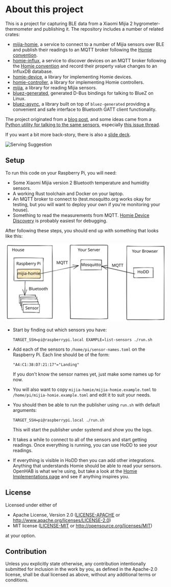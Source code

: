 # About this project

This is a project for capturing BLE data from a Xiaomi Mijia 2 hygrometer-thermometer and publishing
it. The repository includes a number of related crates:

- [mijia-homie](./mijia-homie), a service to connect to a number of Mijia sensors over BLE and
  publish their readings to an MQTT broker following the
  [Homie convention](https://homieiot.github.io/).
- [homie-influx](./homie-influx), a service to discover devices on an MQTT broker following the
  [Homie convention](https://homieiot.github.io/) and record their property value changes to an
  InfluxDB database.
- [homie-device](./homie-device), a library for implementing Homie devices.
- [homie-controller](./homie-controller), a library for implementing Homie controllers.
- [mijia](./mijia), a library for reading Mijia sensors.
- [bluez-generated](./bluez-generated), generated D-Bus bindings for talking to BlueZ on Linux.
- [bluez-async](./bluez-async), a library built on top of `bluez-generated` providing a convenient
  and safe interface to Bluetooth GATT client functionality.

The project originated from a
[blog post](https://dev.to/lcsfelix/using-rust-blurz-to-capture-bluetooth-messages-9f-temp-slug-3838740?preview=259783675da772c58dae7c7ec5e06fd3e9746205826a13f6c39fcdefba2e37713113f2b21f1aeade314f556d37c2bc59e2c0b128499dd616d3622327),
and some ideas came from a
[Python utility for talking to the same sensors](https://github.com/JsBergbau/MiTemperature2),
especially [this issue thread](https://github.com/JsBergbau/MiTemperature2/issues/1).

If you want a bit more back-story, there is also a
[slide deck](https://alsuren.github.io/mijia-homie/docs/presentation/).

![Serving Suggestion](./docs/presentation/title.jpg)

## Setup

To run this code on your Raspberry Pi, you will need:

- Some Xiaomi Mijia version 2 Bluetooth temperature and humidity sensors.
- A working Rust toolchain and Docker on your laptop.
- An MQTT broker to connect to (test.mosquitto.org works okay for testing, but you will want to
  deploy your own if you're monitoring your house).
- Something to read the measurements from MQTT.
  [Homie Device Discovery](https://rroemhild.github.io/hodd/) is probably easiest for debugging.

After following these steps, you should end up with something that looks like this:

![System overview](./docs/setup-system-overview.svg)

- Start by finding out which sensors you have:

      TARGET_SSH=pi@raspberrypi.local EXAMPLE=list-sensors ./run.sh

- Add each of the sensors to `/home/pi/sensor-names.toml` on the Raspberry Pi. Each line should be
  of the form:

      "A4:C1:38:D7:21:17"="Landing"

  If you don't know the sensor names yet, just make some names up for now.

- You will also want to copy `mijia-homie/mijia-homie.example.toml` to
  `/home/pi/mijia-homie.example.toml` and edit it to suit your needs.

- You should then be able to run the publisher using `run.sh` with default arguments:

      TARGET_SSH=pi@raspberrypi.local ./run.sh

  This will start the publisher under systemd and show you the logs.

- It takes a while to connect to all of the sensors and start getting readings. Once everything is
  running, you can use HoDD to see your readings.

- If everything is visible in HoDD then you can add other integrations. Anything that understands
  Homie should be able to read your sensors. OpenHAB is what we're using, but take a look at the
  [Homie Implementations page](https://homieiot.github.io/implementations/) and see if anything
  inspires you.

## License

Licensed under either of

- Apache License, Version 2.0
  ([LICENSE-APACHE](LICENSE-APACHE) or http://www.apache.org/licenses/LICENSE-2.0)
- MIT license
  ([LICENSE-MIT](LICENSE-MIT) or http://opensource.org/licenses/MIT)

at your option.

## Contribution

Unless you explicitly state otherwise, any contribution intentionally submitted for inclusion in the
work by you, as defined in the Apache-2.0 license, shall be dual licensed as above, without any
additional terms or conditions.
